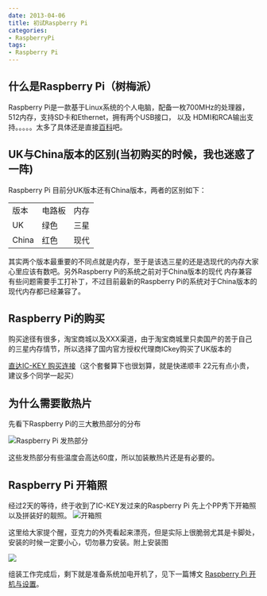 ```yaml
---
date: 2013-04-06
title: 初试Raspberry Pi
categories:
- RaspberryPi
tags:
- Raspberry Pi
---
```


什么是Raspberry Pi（树梅派）
---

Raspberry Pi是一款基于Linux系统的个人电脑，配备一枚700MHz的处理器，512内存，支持SD卡和Ethernet，拥有两个USB接口，
以及 HDMI和RCA输出支持。。。。。太多了具体还是直接[百科](http://baike.baidu.com/view/5730914.htm)吧。

<!--more-->
UK与China版本的区别(当初购买的时候，我也迷惑了一阵)
---
Raspberry Pi 目前分UK版本还有China版本，两者的区别如下：
<table class="table table-bordered table-striped table-condensed">
    <tr>
        <td>版本</td>
        <td>电路板</td>
        <td>内存</td>
    </tr>
     <tr>
         <td>UK</td>
         <td>绿色</td>
         <td>三星</td>
     </tr>
      <tr>
          <td>China</td>
          <td>红色</td>
          <td>现代</td>
      </tr>
</table>
其实两个版本最重要的不同点就是内存，至于是该选三星的还是选现代的内存大家心里应该有数吧。另外Raspberry Pi的系统之前对于China版本的现代
内存兼容有些问题需要手工打补丁，不过目前最新的Raspberry Pi的系统对于China版本的现代内存都已经兼容了。

Raspberry Pi的购买
---
购买途径有很多，淘宝商城以及XXX渠道，由于淘宝商城里只卖国产的苦于自己的三星内存情节，所以选择了国内官方授权代理商ICkey购买了UK版本的


[直达IC-KEY 购买连接](http://www.ickey.cn/groupbuy.php?ick_sno=ICKEY00033)（这个套餐算下也很划算，就是快递顺丰 22元有点小贵，建议多个同学一起买）

为什么需要散热片
---
先看下Raspberry Pi的三大散热部分的分布

![Raspberry Pi 发热部分](http://ww4.sinaimg.cn/mw600/53e51344jw1dwqa06p3yej.jpg)

这些发热部分有些温度会高达60度，所以加装散热片还是有必要的。

Raspberry Pi 开箱照
---
经过2天的等待，终于收到了IC-KEY发过来的Raspberry Pi 先上个PP秀下开箱照以及拼装好的靓照。
![开箱照](http://ww4.sinaimg.cn/bmiddle/45895cd5jw1e381wpva05j.jpg)

这里给大家提个醒，亚克力的外壳看起来漂亮，但是实际上很脆弱尤其是卡脚处，安装的时候一定要小心，切勿暴力安装。附上安装图

![](http://img03.taobaocdn.com/imgextra/i3/839475955/T2sRbbXX8bXXXXXXXX_!!839475955.png)

组装工作完成后，剩下就是准备系统加电开机了，见下一篇博文 [Raspberry Pi 开机与设置](/2013/pi-setup.html)。